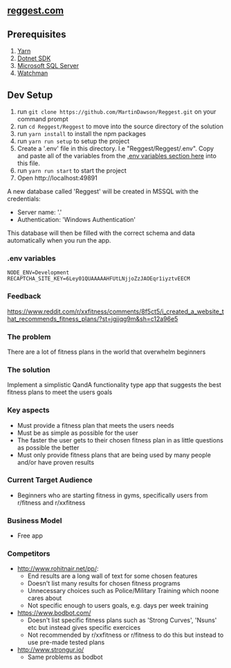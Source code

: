 ## [reggest.com](https://www.reggest.com)

## Prerequisites
1. [Yarn](https://yarnpkg.com/lang/en/docs/install/#windows-stable)
2. [Dotnet SDK](https://www.microsoft.com/net/learn/get-started/windows)
3. [Microsoft SQL Server](https://www.microsoft.com/en-us/sql-server/sql-server-2017)
4. [Watchman](https://facebook.github.io/watchman/docs/install.html)

## Dev Setup
1. run `git clone https://github.com/MartinDawson/Reggest.git` on your command prompt
2. run `cd Reggest/Reggest` to move into the source directory of the solution
3. run `yarn install` to install the npm packages
4. run `yarn run setup` to setup the project
5. Create a '.env' file in this directory. I.e "Reggest/Reggest/.env". Copy and paste all of the variables from the [.env variables section here](https://github.com/MartinDawson/Reggest/blob/master/README.md#env-variables) into this file.
6. run `yarn run start` to start the project
7. Open http://localhost:49891

A new database called 'Reggest' will be created in MSSQL with the credentials:
  - Server name: '.'
  - Authentication: 'Windows Authentication'
  
This database will then be filled with the correct schema and data automatically when you run the app.

### .env variables
```
NODE_ENV=Development
RECAPTCHA_SITE_KEY=6Ley01QUAAAAAHFUtLNjjoZzJAOEqr1iyztvEECM
```

### Feedback
https://www.reddit.com/r/xxfitness/comments/8f5ct5/i_created_a_website_that_recommends_fitness_plans/?st=jgjjqg9m&sh=c12a96e5

### The problem
There are a lot of fitness plans in the world that overwhelm beginners

### The solution
Implement a simplistic QandA functionality type app that suggests the best fitness plans to meet the users goals

### Key aspects
- Must provide a fitness plan that meets the users needs
- Must be as simple as possible for the user
- The faster the user gets to their chosen fitness plan in as little questions as possible the better
- Must only provide fitness plans that are being used by many people and/or have proven results

### Current Target Audience
- Beginners who are starting fitness in gyms, specifically users from r/fitness and r/xxfitness

### Business Model
- Free app

### Competitors
- http://www.rohitnair.net/pp/: 
  - End results are a long wall of text for some chosen features
  - Doesn't list many results for chosen fitness programs
  - Unnecessary choices such as Police/Military Training which noone cares about
  - Not specific enough to users goals, e.g. days per week training
- https://www.bodbot.com/
  - Doesn't list specific fitness plans such as 'Strong Curves', 'Nsuns' etc but instead gives specific exercices
  - Not recommended by r/xxfitness or r/fitness to do this but instead to use pre-made tested plans
- http://www.strongur.io/
  - Same problems as bodbot
